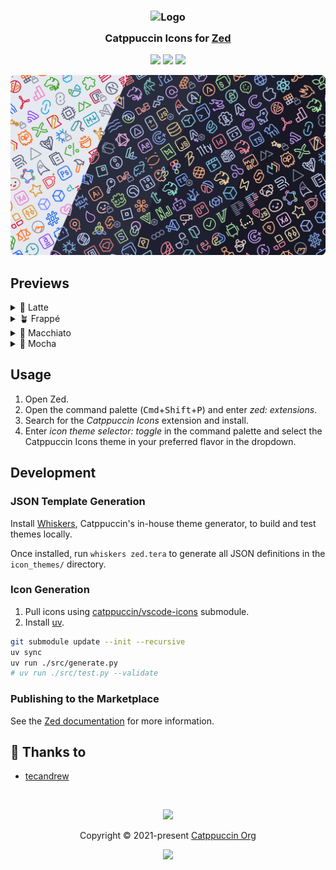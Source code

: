 <h3 align="center">
	<img src="https://raw.githubusercontent.com/catppuccin/catppuccin/main/assets/logos/exports/1544x1544_circle.png" width="100" alt="Logo"/><br/>
	<img src="https://raw.githubusercontent.com/catppuccin/catppuccin/main/assets/misc/transparent.png" height="30" width="0px"/>
	Catppuccin Icons for <a href="https://zed.dev/">Zed</a>
	<img src="https://raw.githubusercontent.com/catppuccin/catppuccin/main/assets/misc/transparent.png" height="30" width="0px"/>
</h3>

<p align="center">
	<a href="https://github.com/catppuccin/zed-icons/stargazers"><img src="https://img.shields.io/github/stars/catppuccin/zed-icons?colorA=363a4f&colorB=b7bdf8&style=for-the-badge"></a>
	<a href="https://github.com/catppuccin/zed-icons/issues"><img src="https://img.shields.io/github/issues/catppuccin/zed-icons?colorA=363a4f&colorB=f5a97f&style=for-the-badge"></a>
	<a href="https://github.com/catppuccin/zed-icons/contributors"><img src="https://img.shields.io/github/contributors/catppuccin/zed-icons?colorA=363a4f&colorB=a6da95&style=for-the-badge"></a>
</p>

<p align="center">
	<img src="assets/catwalk.webp"/>
</p>

## Previews

<details>
<summary>🌻 Latte</summary>
<img src="assets/latte.webp"/>
</details>
<details>
<summary>🪴 Frappé</summary>
<img src="assets/frappe.webp"/>
</details>
<details>
<summary>🌺 Macchiato</summary>
<img src="assets/macchiato.webp"/>
</details>
<details>
<summary>🌿 Mocha</summary>
<img src="assets/mocha.webp"/>
</details>

## Usage

1. Open Zed.
2. Open the command palette (<kbd>Cmd</kbd>+<kbd>Shift</kbd>+<kbd>P</kbd>) and enter _zed: extensions_.
3. Search for the _Catppuccin Icons_ extension and install.
4. Enter _icon theme selector: toggle_ in the command palette and select the Catppuccin Icons theme in your preferred flavor in the dropdown.

## Development

### JSON Template Generation

Install [Whiskers](https://github.com/catppuccin/whiskers), Catppuccin's in-house theme generator, to build and test themes locally.

Once installed, run `whiskers zed.tera` to generate all JSON definitions in the `icon_themes/` directory.

### Icon Generation

1. Pull icons using [catppuccin/vscode-icons](https://github.com/catppuccin/vscode-icons) submodule.
2. Install [uv](https://docs.astral.sh/uv/getting-started/installation/).

```bash
git submodule update --init --recursive
uv sync
uv run ./src/generate.py
# uv run ./src/test.py --validate
```

### Publishing to the Marketplace

See the [Zed documentation](https://zed.dev/docs/extensions/developing-extensions#updating-an-extension) for more information.

## 💝 Thanks to

- [tecandrew](https://github.com/tecandrew)

&nbsp;

<p align="center">
	<img src="https://raw.githubusercontent.com/catppuccin/catppuccin/main/assets/footers/gray0_ctp_on_line.svg?sanitize=true" />
</p>

<p align="center">
	Copyright &copy; 2021-present <a href="https://github.com/catppuccin" target="_blank">Catppuccin Org</a>
</p>

<p align="center">
	<a href="https://github.com/catppuccin/catppuccin/blob/main/LICENSE"><img src="https://img.shields.io/static/v1.svg?style=for-the-badge&label=License&message=MIT&logoColor=d9e0ee&colorA=363a4f&colorB=b7bdf8"/></a>
</p>
